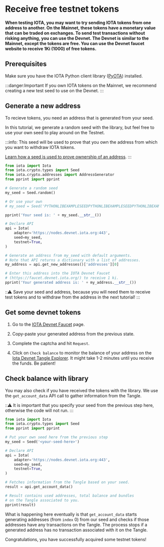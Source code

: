 # Receive free testnet tokens

**When testing IOTA, you may want to try sending IOTA tokens from one address to another. On the Mainnet, these tokens have a monetary value that can be traded on exchanges. To send test transactions without risking anything, you can use the Devnet. The Devnet is similar to the Mainnet, except the tokens are free. You can use the Devnet faucet website to receive 1Ki (1000) of free tokens.**

## Prerequisites

Make sure you have the IOTA Python client library ([PyOTA](https://pypi.org/project/PyOTA/)) installed.

:::danger:Important
If you own IOTA tokens on the Mainnet, we recommend creating a new test seed to use on the Devnet.
:::

## Generate a new address

To recieve tokens, you need an address that is generated from your seed.

In this tutorial, we generate a random seed with the library, but feel free to
use your own seed to play around on the Testnet.

:::info:
This seed will be used to prove that you own the address from which you want to withdraw IOTA tokens.

[Learn how a seed is used to prove ownership of an address](root://dev-essentials/0.1/concepts/addresses-and-signatures.md).
:::

```python
from iota import Iota
from iota.crypto.types import Seed
from iota.crypto.addresses import AddressGenerator
from pprint import pprint

# Generate a random seed
my_seed = Seed.random()

# Or use your own 
# my_seed = Seed('PYTHONLIBEXAMPLESEEDPYTHONLIBEXAMPLESEEDPYTHONLIBEXAMPLESEEDPYTHONLIBEXAMPLESEED9')

pprint('Your seed is: ' + my_seed.__str__())

# Declare API
api = Iota(
    adapter='https://nodes.devnet.iota.org:443',
    seed=my_seed,
    testnet=True,
)

# Generate an address from my_seed with default arguments.
# Note that API returns a dictionary with a list of addresses.
my_address = api.get_new_addresses()['addresses'][0]

# Enter this address into the IOTA Devnet Faucet
# (https://faucet.devnet.iota.org/) to receive 1 ki.
pprint('Your generated address is: ' + my_address.__str__())
```
:::warning:
Save your seed and address, because you will need them to receive test tokens and to withdraw from the address in the next tutorial!
:::

## Get some devnet tokens

1. Go to the [IOTA Devnet Faucet](https://faucet.devnet.iota.org/) page.

2. Copy-paste your generated address from the previous state.

3. Complete the captcha and hit `Request`.

4. Click on `Check balance` to monitor the balance of your address on the [Iota Devnet Tangle Explorer](https://devnet.thetangle.org). It might take 1-2 minutes until you receive the funds. Be patient!

## Check balance with library

You may also check if you have received the tokens with the library. We use the `get_account_data` API call to gather information from the Tangle.

:::warning: It is important that you specify your seed from the previous step here, otherwise the code will not run.
:::

```python
from iota import Iota
from iota.crypto.types import Seed
from pprint import pprint

# Put your own seed here from the previous step
my_seed = Seed('<your-seed-here>')

# Declare API
api = Iota(
    adapter='https://nodes.devnet.iota.org:443',
    seed=my_seed,
    testnet=True,
)

# Fetches information from the Tangle based on your seed.
result = api.get_account_data()

# Result contains used addresses, total balance and bundles
# on the Tangle associated to you.
pprint(result)
```

What is happening here eventually is that `get_account_data` starts generating addresses (from `index` 0) from our seed  and checks if those addresses have any transactions on the Tangle. The process stops if a generated address has no transaction associated with it on the Tangle.

Congratulations, you have successfully acquired some testnet tokens!